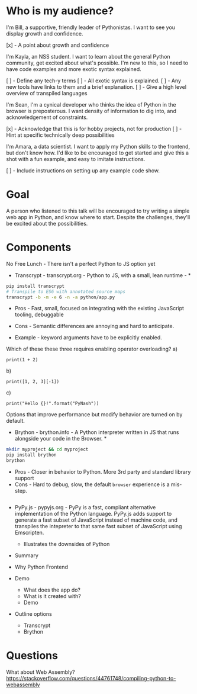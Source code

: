 # Who is my audience?

I'm Bill, a supportive, friendly leader of Pythonistas.  I want to see you display growth and confidence.

[x] - A point about growth and confidence

I'm Kayla, an NSS student. I want to learn about the general Python community, get excited about what's possible.  I'm new to this, so I need to have code examples and more exotic syntax explained.

[ ] - Define any tech-y terms
[ ] - All exotic syntax is explained.
[ ] - Any new tools have links to them and a brief explanation.
[ ] - Give a high level overview of transpiled languages

I'm Sean, I'm a cynical developer who thinks the idea of Python in the browser is preposterous.  I want density of information to dig into, and acknowledgement of constraints.

[x] - Acknowledge that this is for hobby projects, not for production
[ ] - Hint at specific technically deep possibilities

I'm Amara, a data scientist.  I want to apply my Python skills to the frontend, but don't know how.  I'd like to be encouraged to get started and give this a shot with a fun example, and easy to imitate instructions.

[ ] - Include instructions on setting up any example code show.

# Goal
A person who listened to this talk will be encouraged to try writing a simple web app in Python, and know where to start.  Despite the challenges, they'll be excited about the possibilities.

# Components

No Free Lunch - There isn't a perfect Python to JS option yet
* Transcrypt - transcrypt.org - Python to JS, with a small, lean runtime -
  *
```bash
pip install transcrypt
# Transpile to ES6 with annotated source maps
transcrypt -b -m -e 6 -n -a python/app.py
```
  * Pros - Fast, small, focused on integrating with the existing JavaScript tooling, debuggable
  * Cons - Semantic differences are annoying and hard to anticipate.

  * Example - keyword arguments have to be explicitly enabled.

Which of these these three requires enabling operator overloading?
a)
```
print(1 + 2)
```
b)
```
print([1, 2, 3][-1])
```
c)
```
print("Hello {}!".format("PyNash"))
```

Options that improve performance but modify behavior are turned on by default.

* Brython - brython.info - A Python interpreter written in JS that runs alongside your code in the Browser.
  *
```bash
mkdir myproject && cd myproject
pip install brython
brython
```
  * Pros - Closer in behavior to Python.  More 3rd party and standard library support
  * Cons - Hard to debug, slow, the default `browser` experience is a mis-step.

```
```

* PyPy.js - pypyjs.org - PyPy is a fast, compliant alternative implementation of the Python language. PyPy.js adds support to generate a fast subset of JavaScript instead of machine code, and transpiles the intepreter to that same fast subset of JavaScript using Emscripten.
  * Illustrates the downsides of Python

* Summary
* Why Python Frontend
* Demo
  * What does the app do?
  * What is it created with?
  * Demo
* Outline options
  * Transcrypt
  * Brython

# Questions
What about Web Assembly? https://stackoverflow.com/questions/44761748/compiling-python-to-webassembly
